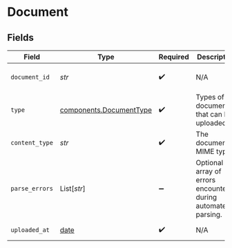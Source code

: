 # Document


## Fields

| Field                                                                | Type                                                                 | Required                                                             | Description                                                          | Example                                                              |
| -------------------------------------------------------------------- | -------------------------------------------------------------------- | -------------------------------------------------------------------- | -------------------------------------------------------------------- | -------------------------------------------------------------------- |
| `document_id`                                                        | *str*                                                                | :heavy_check_mark:                                                   | N/A                                                                  | e07e83e8-9429-4e99-ac99-c941f719eb39                                 |
| `type`                                                               | [components.DocumentType](../../models/components/documenttype.md)   | :heavy_check_mark:                                                   | Types of documents that can be uploaded.                             | bankStatement                                                        |
| `content_type`                                                       | *str*                                                                | :heavy_check_mark:                                                   | The document's MIME type.                                            | application/pdf                                                      |
| `parse_errors`                                                       | List[*str*]                                                          | :heavy_minus_sign:                                                   | Optional array of errors encountered during automated parsing.       |                                                                      |
| `uploaded_at`                                                        | [date](https://docs.python.org/3/library/datetime.html#date-objects) | :heavy_check_mark:                                                   | N/A                                                                  | 2024-05-06T12:20:38.184Z                                             |